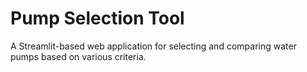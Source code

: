 # Pump Selection Tool

A Streamlit-based web application for selecting and comparing water pumps based on various criteria.

